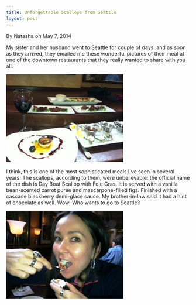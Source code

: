 ```yaml
---
title: Unforgettable Scallops from Seattle
layout: post
---
```


By Natasha on May 7, 2014

My sister and her husband went to Seattle for couple of days, and as
soon as they arrived, they emailed me these wonderful pictures of their
meal at one of the downtown restaurants that they really wanted to share
with you all.

![file](/img/image-1399858447529.png)

I think, this is one of the most sophisticated meals I’ve seen in
several years! The scallops, according to them, were unbelievable: the
official name of the dish is Day Boat Scallop with Foie Gras. It is
served with a vanilla bean-scented carrot puree and mascarpone-filled
figs. Finished with a cascade blackberry demi-glace sauce. My
brother-in-law said it had a hint of chocolate as well. Wow! Who wants
to go to Seattle?

![file](/img/image-1399858439966.png)
